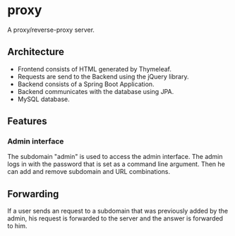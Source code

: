 # proxy
A proxy/reverse-proxy server.

## Architecture
- Frontend consists of HTML generated by Thymeleaf.
- Requests are send to the Backend using the jQuery library.
- Backend consists of a Spring Boot Application.
- Backend communicates with the database using JPA.
- MySQL database.

## Features
### Admin interface
The subdomain "admin" is used to access the admin interface.
The admin logs in with the password that is set as a command line argument.
Then he can add and remove subdomain and URL combinations.

## Forwarding
If a user sends an request to a subdomain that was previously added by the admin,
 his request is forwarded to the server and the answer is forwarded to him.
